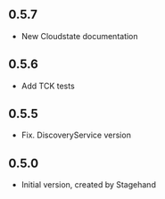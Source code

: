 ## 0.5.7

- New Cloudstate documentation

## 0.5.6

- Add TCK tests

## 0.5.5

- Fix. DiscoveryService version

## 0.5.0

- Initial version, created by Stagehand
